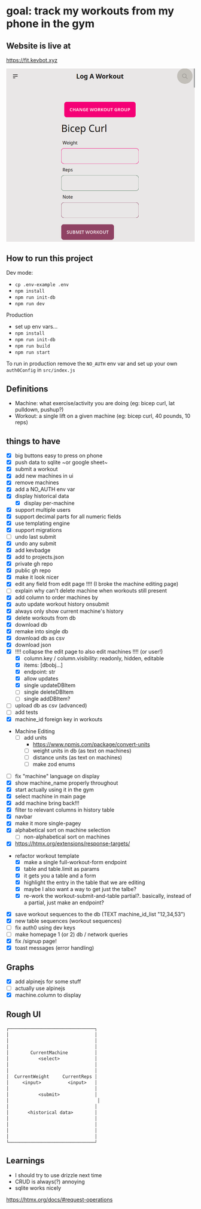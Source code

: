 # goal: track my workouts from my phone in the gym

## Website is live at

https://fit.kevbot.xyz

![example image of ui](./public/ui-example.png)

## How to run this project

Dev mode:

- `cp .env-example .env`
- `npm install`
- `npm run init-db`
- `npm run dev`

Production

- set up env vars...
- `npm install`
- `npm run init-db`
- `npm run build`
- `npm run start`

To run in production remove the `NO_AUTH` env var and set up your own `auth0Config` in `src/index.js`

## Definitions

- Machine: what exercise/activity you are doing (eg: bicep curl, lat pulldown, pushup?)
- Workout: a single lift on a given machine (eg: bicep curl, 40 pounds, 10 reps)

## things to have

- [x] big buttons easy to press on phone
- [x] push data to sqlite ~or google sheet~
- [x] submit a workout
- [x] add new machines in ui
- [x] remove machines
- [x] add a NO_AUTH env var
- [x] display historical data
  - [x] display per-machine
- [x] support multiple users
- [x] support decimal parts for all numeric fields
- [x] use templating engine
- [x] support migrations
- [ ] undo last submit
- [x] undo any submit
- [x] add kevbadge
- [x] add to projects.json
- [x] private gh repo
- [x] public gh repo
- [x] make it look nicer
- [x] edit any field from edit page !!!! (I broke the machine editing page)
- [ ] explain why can't delete machine when workouts still present
- [x] add column to order machines by
- [x] auto update workout history onsubmit
- [x] always only show current machine's history
- [x] delete workouts from db
- [x] download db
- [x] remake into single db
- [x] download db as csv
- [x] download json
- [x] !!!! collapse the edit page to also edit machines !!!! (or user!)
  - [x] column.key / column.visibility: readonly, hidden, editable
  - [x] items: \[dbobj...\]
  - [x] endpoint: str
  - [x] allow updates
  - [x] single updateDBItem
  - [ ] single deleteDBItem
  - [ ] single addDBItem?
- [ ] upload db as csv (advanced)
- [ ] add tests
- [x] machine_id foreign key in workouts
- Machine Editing
  - [ ] add units
    - https://www.npmjs.com/package/convert-units
    - [ ] weight units in db (as text on machines)
    - [ ] distance units (as text on machines)
    - [ ] make zod enums
- [ ] fix "machine" language on display
- [x] show machine_name properly throughout
- [x] start actually using it in the gym
- [x] select machine in main page
- [x] add machine bring back!!!
- [x] filter to relevant columns in history table
- [x] navbar
- [x] make it more single-pagey
- [x] alphabetical sort on machine selection
  - [ ] non-alphabetical sort on machines
- [x] https://htmx.org/extensions/response-targets/
- refactor workout template
  - [x] make a single full-workout-form endpoint
  - [x] table and table.limit as params
  - [x] it gets you a table and a form
  - [x] highlight the entry in the table that we are editing
  - [x] maybe I also want a way to get just the talbe?
  - [x] re-work the workout-submit-and-table partial?. basically, instead of a partial, just make an endpoint?
- [x] save workout sequences to the db (TEXT machine_id_list "12,34,53")
- [x] new table sequences (workout sequences)
- [ ] fix auth0 using dev keys
- [ ] make homepage 1 (or 2) db / network queries
- [x] fix /signup page!
- [x] toast messages (error handling)

## Graphs

- [x] add alpinejs for some stuff
- [ ] actually use alpinejs
- [x] machine.column to display

## Rough UI

```
┌────────────────────────────────┐
│                                │
│                                │
│                                │
│        CurrentMachine          │
│           <select>             │
│                                │
│                                │
│  CurrentWeight     CurrentReps │
│     <input>          <input>   │
│                                │
│           <submit>             │
│                                 │
│                                │
│       <historical data>        │
│                                │
│                                │
│                                │
│                                │
└────────────────────────────────┘
```

## Learnings

- I should try to use drizzle next time
- CRUD is always(?) annoying
- sqlite works nicely

https://htmx.org/docs/#request-operations
